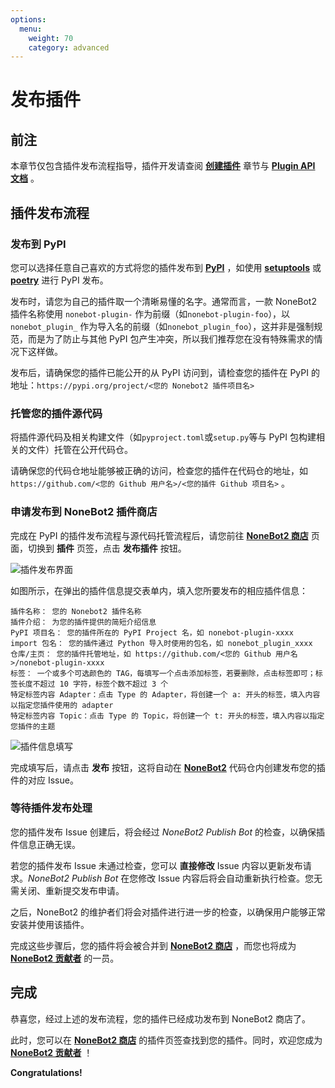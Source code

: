 ```yaml
---
options:
  menu:
    weight: 70
    category: advanced
---
```


# 发布插件

## 前注

本章节仅包含插件发布流程指导，插件开发请查阅 **[创建插件](../tutorial/plugin/introduction.md)** 章节与 **[Plugin API 文档](../api/plugin/index.md)** 。

## 插件发布流程

### 发布到 PyPI

您可以选择任意自己喜欢的方式将您的插件发布到 **[PyPI](https://pypi.org/)** ，如使用 **[setuptools](https://pypi.org/project/setuptools/)** 或 **[poetry](https://pypi.org/project/poetry/)** 进行 PyPI 发布。

发布时，请您为自己的插件取一个清晰易懂的名字。通常而言，一款 NoneBot2 插件名称使用 `nonebot-plugin-` 作为前缀（如`nonebot-plugin-foo`），以 `nonebot_plugin_` 作为导入名的前缀（如`nonebot_plugin_foo`），这并非是强制规范，而是为了防止与其他 PyPI 包产生冲突，所以我们推荐您在没有特殊需求的情况下这样做。

发布后，请确保您的插件已能公开的从 PyPI 访问到，请检查您的插件在 PyPI 的地址：`https://pypi.org/project/<您的 Nonebot2 插件项目名>`

### 托管您的插件源代码

将插件源代码及相关构建文件（如`pyproject.toml`或`setup.py`等与 PyPI 包构建相关的文件）托管在公开代码仓。

请确保您的代码仓地址能够被正确的访问，检查您的插件在代码仓的地址，如 `https://github.com/<您的 Github 用户名>/<您的插件 Github 项目名>` 。

### 申请发布到 NoneBot2 插件商店

完成在 PyPI 的插件发布流程与源代码托管流程后，请您前往 **[NoneBot2 商店](https://v2.nonebot.dev/store.html)** 页面，切换到 **插件** 页签，点击 **发布插件** 按钮。

![插件发布界面](./images/plugin_store_publish.png)

如图所示，在弹出的插件信息提交表单内，填入您所要发布的相应插件信息：

```text
插件名称： 您的 Nonebot2 插件名称
插件介绍： 为您的插件提供的简短介绍信息
PyPI 项目名： 您的插件所在的 PyPI Project 名，如 nonebot-plugin-xxxx
import 包名： 您的插件通过 Python 导入时使用的包名，如 nonebot_plugin_xxxx
仓库/主页： 您的插件托管地址，如 https://github.com/<您的 Github 用户名>/nonebot-plugin-xxxx
标签： 一个或多个可选颜色的 TAG，每填写一个点击添加标签，若要删除，点击标签即可；标签长度不超过 10 字符，标签个数不超过 3 个
特定标签内容 Adapter：点击 Type 的 Adapter，将创建一个 a: 开头的标签，填入内容以指定您插件使用的 adapter
特定标签内容 Topic：点击 Type 的 Topic，将创建一个 t: 开头的标签，填入内容以指定您插件的主题
```

![插件信息填写](./images/plugin_store_publish_2.png)

完成填写后，请点击 **发布** 按钮，这将自动在 **[NoneBot2](https://github.com/nonebot/nonebot2)** 代码仓内创建发布您的插件的对应 Issue。

### 等待插件发布处理

您的插件发布 Issue 创建后，将会经过 _NoneBot2 Publish Bot_ 的检查，以确保插件信息正确无误。

若您的插件发布 Issue 未通过检查，您可以 **直接修改** Issue 内容以更新发布请求。_NoneBot2 Publish Bot_ 在您修改 Issue 内容后将会自动重新执行检查。您无需关闭、重新提交发布申请。

之后，NoneBot2 的维护者们将会对插件进行进一步的检查，以确保用户能够正常安装并使用该插件。

完成这些步骤后，您的插件将会被合并到 **[NoneBot2 商店](https://v2.nonebot.dev/store.html)** ，而您也将成为 **[NoneBot2 贡献者](https://github.com/nonebot/nonebot2/graphs/contributors)** 的一员。

## 完成

恭喜您，经过上述的发布流程，您的插件已经成功发布到 NoneBot2 商店了。

此时，您可以在 **[NoneBot2 商店](https://v2.nonebot.dev/store.html)** 的插件页签查找到您的插件。同时，欢迎您成为 **[NoneBot2 贡献者](https://github.com/nonebot/nonebot2/graphs/contributors)** ！

**Congratulations!**

